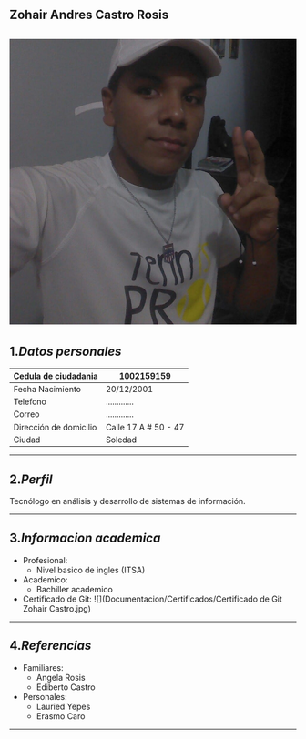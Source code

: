 <!-- heading -->
**Zohair Andres Castro Rosis**
-
![](Documentacion/Imagenes/foto.jpg)   
-------------------------------
1.***Datos personales***
-

| Cedula de ciudadania   | 1002159159                |
| -----------------------| ------------------------- |
| Fecha Nacimiento       | 20/12/2001                |
| Telefono               | .............             |
| Correo                 | .............             |
| Dirección de domicilio | Calle 17 A # 50 - 47      |
| Ciudad                 | Soledad                   |


------
2.***Perfil***
-
Tecnólogo en análisis y desarrollo de sistemas de información.

------------------------------------------------
3.***Informacion academica***
-
* Profesional:
    * Nivel basico de ingles (ITSA)
* Academico:
    * Bachiller academico
* Certificado de Git:
    ![](Documentacion/Certificados/Certificado de Git Zohair Castro.jpg) 
-----------------------------
4.***Referencias***
-
* Familiares:
    * Angela Rosis
    * Ediberto Castro
* Personales:
    * Lauried Yepes
    * Erasmo Caro
-----------------------------



